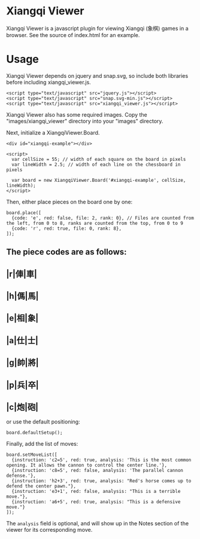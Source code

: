Xiangqi Viewer
==============

Xiangqi Viewer is a javascript plugin for viewing Xiangqi (象棋) games in a
browser. See the source of index.html for an example.

# Usage

Xiangqi Viewer depends on jquery and snap.svg, so include both libraries before including xiangqi\_viewer.js.

```
<script type="text/javascript" src="jquery.js"></script>
<script type="text/javascript" src="snap.svg-min.js"></script>
<script type="text/javascript" src="xiangqi_viewer.js"></script>
```

Xiangqi Viewer also has some required images. Copy the "images/xiangqi_viewer" directory into your "images" directory.

Next, initialize a XiangqiViewer.Board. 

```
<div id="xiangqi-example"></div>

<script>
  var cellSize = 55; // width of each square on the board in pixels
  var lineWidth = 2.5; // width of each line on the chessboard in pixels

  var board = new XiangqiViewer.Board('#xiangqi-example', cellSize, lineWidth);
</script>
```

Then, either place pieces on the board one by one:

```
board.place([
  {code: 'e', red: false, file: 2, rank: 0}, // Files are counted from the left, from 0 to 8, ranks are counted from the top, from 0 to 9
  {code: 'r', red: true, file: 0, rank: 8},
]);
```

The piece codes are as follows:
-------
|r|俥|車|
-------
|h|傌|馬|
-------
|e|相|象|
-------
|a|仕|士|
-------
|g|帥|將|
-------
|p|兵|卒|
-------
|c|炮|砲|
-------

or use the default positioning:

```
board.defaultSetup();
```

Finally, add the list of moves:

```
board.setMoveList([
  {instruction: 'c2=5', red: true, analysis: 'This is the most common opening. It allows the cannon to control the center line.'},
  {instruction: 'c8=5', red: false, analysis: 'The parallel cannon defense.'},
  {instruction: 'h2+3', red: true, analysis: "Red's horse comes up to defend the center pawn."},
  {instruction: 'e3+1', red: false, analysis: "This is a terrible move."},
  {instruction: 'a6+5', red: true, analysis: "This is a defensive move."}
]);
```

The `analysis` field is optional, and will show up in the Notes section of the viewer for its corresponding move.
